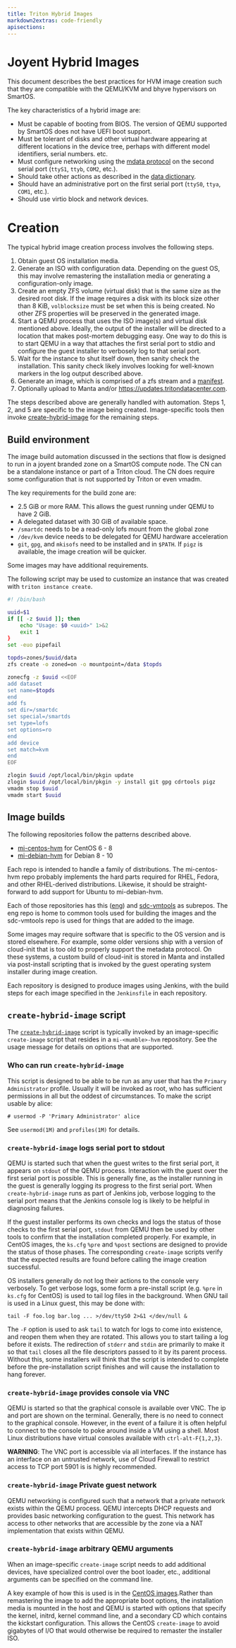 ```yaml
---
title: Triton Hybrid Images
markdown2extras: code-friendly
apisections:
---
```

<!--
    This Source Code Form is subject to the terms of the Mozilla Public
    License, v. 2.0. If a copy of the MPL was not distributed with this
    file, You can obtain one at http://mozilla.org/MPL/2.0/.
-->

<!--
    Copyright 2020 Joyent, Inc.
    Copyright 2022 MNX Cloud, Inc.
-->

# Joyent Hybrid Images

This document describes the best practices for HVM image creation such that they
are compatible with the QEMU/KVM and bhyve hypervisors on SmartOS.

The key characteristics of a hybrid image are:

- Must be capable of booting from BIOS.  The version of QEMU supported by
  SmartOS does not have UEFI boot support.
- Must be tolerant of disks and other virtual hardware appearing at different
  locations in the device tree, perhaps with different model identifiers, serial
  numbers. etc.
- Must configure networking using the [mdata
  protocol](https://eng.joyent.com/mdata/protocol.html) on the second serial
  port (`ttyS1`, `ttyb`, `COM2`, etc.).
- Should take other actions as described in the [data
  dictionary](https://eng.joyent.com/mdata/datadict.html).
- Should have an administrative port on the first serial port (`ttyS0`, `ttya`,
  `COM1`, etc.).
- Should use virtio block and network devices.


# Creation

The typical hybrid image creation process involves the following steps.

1. Obtain guest OS installation media.
2. Generate an ISO with configuration data.  Depending on the guest OS, this may
   involve remastering the installation media or generating a configuration-only
   image.
3. Create an empty ZFS volume (virtual disk) that is the same size as the
   desired root disk.  If the image requires a disk with its block size other
   than 8 KiB, `volblocksize` must be set when this is being created.  No other
   ZFS properties will be preserved in the generated image.
4. Start a QEMU process that uses the ISO image(s) and virtual disk mentioned
   above.  Ideally, the output of the installer will be directed to a location
   that makes post-mortem debugging easy.  One way to do this is to start QEMU
   in a way that attaches the first serial port to stdio and configure the guest
   installer to verbosely log to that serial port.
5. Wait for the instance to shut itself down, then sanity check the
   installation.  This sanity check likely involves looking for well-known
   markers in the log output described above.
6. Generate an image, which is comprised of a zfs stream and a
   [manifest](https://github.com/joyent/sdc-imgapi/blob/master/docs/index.md#image-manifests).
7. Optionally upload to Manta and/or https://updates.tritondatacenter.com.

The steps described above are generally handled with automation.  Steps 1, 2,
and 5 are specific to the image being created.  Image-specific tools then invoke
[create-hybrid-image](../tools/create-hybrid-image) for the remaining steps.


## Build environment

The image build automation discussed in the sections that flow is designed to
run in a joyent branded zone on a SmartOS compute node.  The CN can be a
standalone instance or part of a Triton cloud.  The CN does require some
configuration that is not supported by Triton or even vmadm.

The key requirements for the build zone are:

- 2.5 GiB or more RAM.  This allows the guest running under QEMU to have 2 GiB.
- A delegated dataset with 30 GiB of available space.
- `/smartdc` needs to be a read-only lofs mount from the global zone
- `/dev/kvm` device needs to be delegated for QEMU hardware acceleration
- `git`, `gpg`, and `mkisofs` need to be installed and in `$PATH`.  If `pigz` is
  available, the image creation will be quicker.

Some images may have additional requirements.

The following script may be used to customize an instance that was created with
`triton instance create`.

```bash
#! /bin/bash

uuid=$1
if [[ -z $uuid ]]; then
	echo "Usage: $0 <uuid>" 1>&2
	exit 1
}
set -euo pipefail

topds=zones/$uuid/data
zfs create -o zoned=on -o mountpoint=/data $topds

zonecfg -z $uuid <<EOF
add dataset
set name=$topds
end
add fs
set dir=/smartdc
set special=/smartds
set type=lofs
set options=ro
end
add device
set match=kvm
end
EOF

zlogin $uuid /opt/local/bin/pkgin update
zlogin $uuid /opt/local/bin/pkgin -y install git gpg cdrtools pigz
vmadm stop $uuid
vmadm start $uuid
```


## Image builds

The following repositories follow the patterns described above.

* [mi-centos-hvm](https://github.com/joyent/mi-centos-hvm) for CentOS 6 - 8
* [mi-debian-hvm](https://github.com/joyent/mi-debian-hvm) for Debian 8 - 10

Each repo is intended to handle a family of distributions.  The mi-centos-hvm
repo probably implements the hard parts required for RHEL, Fedora, and other
RHEL-derived distributions.  Likewise, it should be straight-forward to add
support for Ubuntu to  mi-debian-hvm.

Each of those repositories has this ([eng](https://github.com/joyent/eng)) and
[sdc-vmtools](https://github.com/joyent/sdc-vmtools) as subrepos.  The eng repo
is home to common tools used for building the images and the sdc-vmtools repo
is used for things that are added to the image.

Some images may require software that is specific to the OS version and is
stored elsewhere.  For example, some older versions ship with a version of
cloud-init that is too old to properly support the metadata protocol.  On these
systems, a custom build of cloud-init is stored in Manta and installed via
post-install scripting that is invoked by the guest operating system installer
during image creation.

Each repository is designed to produce images using Jenkins, with the build
steps for each image specified in the `Jenkinsfile` in each repository.


## `create-hybrid-image` script

The [`create-hybrid-image`](../tools/create-hybrid-image) script is typically
invoked by an image-specific `create-image` script that resides in a
`mi-<mumble>-hvm` repository.  See the usage message for details on options that
are supported.


### Who can run `create-hybrid-image`

This script is designed to be able to be run as any user that has the `Primary
Administrator` profile.  Usually it will be invoked as root, who has sufficient
permissions in all but the oddest of circumstances.  To make the script usable
by alice:

```
# usermod -P 'Primary Administrator' alice
```

See `usermod(1M)` and `profiles(1M)` for details.


### `create-hybrid-image` logs serial port to stdout

QEMU is started such that when the guest writes to the first serial port, it
appears on `stdout` of the QEMU process.  Interaction with the guest over the
first serial port is possible.  This is generally fine, as the installer running
in the guest is generally logging its progress to the first serial port.  When
`create-hybrid-image` runs as part of Jenkins job, verbose logging to the serial
port means that the Jenkins console log is likely to be helpful in diagnosing
failures.

If the guest installer performs its own checks and logs the status of those
checks to the first serial port, `stdout` from QEMU then be used by other tools
to confirm that the installation completed properly.  For example, in CentOS
images, the `ks.cfg` `%pre` and `%post` sections are designed to provide the
status of those phases.  The corresponding `create-image` scripts verify that
the expected results are found before calling the image creation successful.

OS installers generally do not log their actions to the console very verbosely.
To get verbose logs, some form a pre-install script (e.g. `%pre` in `ks.cfg` for
CentOS) is used to tail log files in the background.  When GNU tail is used in a
Linux guest, this may be done with:

```
tail -F foo.log bar.log ... >/dev/ttyS0 2>&1 </dev/null &
```

The `-F` option is used to ask `tail` to watch for logs to come into existence,
and reopen them when they are rotated.  This allows you to start tailing a log
before it exists.  The redirection of `stderr` and `stdin` are primarily to make
it so that `tail` closes all the file descriptors passed to it by its parent
process.  Without this, some installers will think that the script is intended
to complete before the pre-installation script finishes and will cause the
installation to hang forever.


### `create-hybrid-image` provides console via VNC

QEMU is started so that the graphical console is available over VNC.  The ip and
port are shown on the terminal.  Generally, there is no need to connect to the
graphical console.  However, in the event of a failure it is often helpful to
connect to the console to poke around inside a VM using a shell.  Most Linux
distributions have virtual consoles available with `ctrl-alt-F{1,2,3}`.

**WARNING**: The VNC port is accessible via all interfaces.  If the instance has
an interface on an untrusted network, use of Cloud Firewall to restrict access
to TCP port 5901 is is highly recommended.


### `create-hybrid-image` Private guest network

QEMU networking is configured such that a network that a private network exists
within the QEMU process.  QEMU intercepts DHCP requests and provides basic
networking configuration to the guest.  This network has access to other
networks that are accessible by the zone via a NAT implementation that exists
within QEMU.


### `create-hybrid-image` arbitrary QEMU arguments

When an image-specific `create-image` script needs to add additional devices,
have specialized control over the boot loader, etc., additional arguments can be
specified on the command line.

A key example of how this is used is in the [CentOS
images](https://github.com/joyent/mi-centos-hvm/blob/master/create-image).Rather
than remastering the image to add the appropriate boot options, the installation
media is mounted in the host and QEMU is started with options that specify the
kernel, initrd, kernel command line, and a secondary CD which contains the
kickstart configuration.  This allows the CentOS `create-image` to avoid
gigabytes of I/O that would otherwise be required to remaster the installer ISO.

